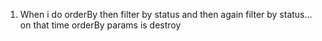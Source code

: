 1. When i do orderBy then filter by status and then again filter by status... on that time orderBy params is destroy